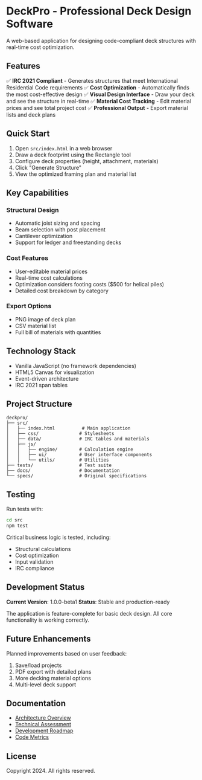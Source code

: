 # DeckPro - Professional Deck Design Software

A web-based application for designing code-compliant deck structures with real-time cost optimization.

## Features

✅ **IRC 2021 Compliant** - Generates structures that meet International Residential Code requirements
✅ **Cost Optimization** - Automatically finds the most cost-effective design
✅ **Visual Design Interface** - Draw your deck and see the structure in real-time
✅ **Material Cost Tracking** - Edit material prices and see total project cost
✅ **Professional Output** - Export material lists and deck plans

## Quick Start

1. Open `src/index.html` in a web browser
2. Draw a deck footprint using the Rectangle tool
3. Configure deck properties (height, attachment, materials)
4. Click "Generate Structure" 
5. View the optimized framing plan and material list

## Key Capabilities

### Structural Design
- Automatic joist sizing and spacing
- Beam selection with post placement
- Cantilever optimization
- Support for ledger and freestanding decks

### Cost Features
- User-editable material prices
- Real-time cost calculations
- Optimization considers footing costs ($500 for helical piles)
- Detailed cost breakdown by category

### Export Options
- PNG image of deck plan
- CSV material list
- Full bill of materials with quantities

## Technology Stack

- Vanilla JavaScript (no framework dependencies)
- HTML5 Canvas for visualization
- Event-driven architecture
- IRC 2021 span tables

## Project Structure

```
deckpro/
├── src/
│   ├── index.html          # Main application
│   ├── css/               # Stylesheets
│   ├── data/              # IRC tables and materials
│   ├── js/
│   │   ├── engine/        # Calculation engine
│   │   ├── ui/            # User interface components
│   │   └── utils/         # Utilities
├── tests/                 # Test suite
├── docs/                  # Documentation
└── specs/                 # Original specifications
```

## Testing

Run tests with:
```bash
cd src
npm test
```

Critical business logic is tested, including:
- Structural calculations
- Cost optimization
- Input validation
- IRC compliance

## Development Status

**Current Version**: 1.0.0-beta1
**Status**: Stable and production-ready

The application is feature-complete for basic deck design. All core functionality is working correctly.

## Future Enhancements

Planned improvements based on user feedback:
1. Save/load projects
2. PDF export with detailed plans
3. More decking material options
4. Multi-level deck support

## Documentation

- [Architecture Overview](docs/architecture-overview.md)
- [Technical Assessment](docs/technical-debt-report.md)
- [Development Roadmap](docs/refactoring-roadmap.md)
- [Code Metrics](docs/code-metrics-analysis.md)

## License

Copyright 2024. All rights reserved.